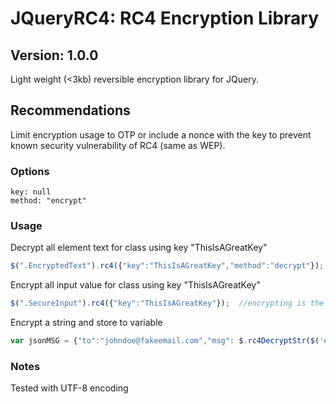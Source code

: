 # JQueryRC4: RC4 Encryption Library

## Version: 1.0.0

Light weight (<3kb) reversible encryption library for JQuery. 


## Recommendations

Limit encryption usage to OTP or include a nonce with the key to prevent known security vulnerability of RC4 (same as WEP).

### Options

    key: null
    method: "encrypt"
    
### Usage

Decrypt all element text for class using key "ThisIsAGreatKey"
```javascript
$(".EncryptedText").rc4({"key":"ThisIsAGreatKey","method":"decrypt"});
```

Encrypt all input value for class using key "ThisIsAGreatKey"
```javascript
$(".SecureInput").rc4({"key":"ThisIsAGreatKey"});  //encrypting is the default method
```

Encrypt a string and store to variable
```javascript
var jsonMSG = {"to":"johndoe@fakeemail.com","msg": $.rc4DecryptStr($('#plainTextInput').val(),$('#key').val())};
```

### Notes

Tested with UTF-8 encoding
